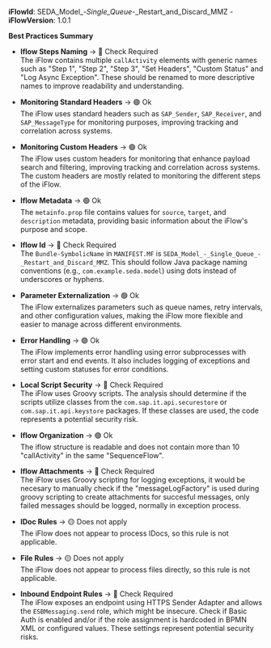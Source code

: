 **iFlowId**: SEDA_Model_-_Single_Queue_-_Restart_and_Discard_MMZ - **iFlowVersion**: 1.0.1

**Best Practices Summary**
-   **Iflow Steps Naming** -> 🔴 Check Required\
    The iFlow contains multiple `callActivity` elements with generic names such as "Step 1", "Step 2", "Step 3", "Set Headers", "Custom Status" and "Log Async Exception". These should be renamed to more descriptive names to improve readability and understanding.

-   **Monitoring Standard Headers** -> 🟢 Ok\
    The iFlow uses standard headers such as `SAP_Sender`, `SAP_Receiver`, and `SAP_MessageType` for monitoring purposes, improving tracking and correlation across systems.

-   **Monitoring Custom Headers** -> 🟢 Ok\
    The iFlow uses custom headers for monitoring that enhance payload search and filtering, improving tracking and correlation across systems. The custom headers are mostly related to monitoring the different steps of the iFlow.

-   **Iflow Metadata** -> 🟢 Ok\
    The `metainfo.prop` file contains values for `source`, `target`, and `description` metadata, providing basic information about the iFlow's purpose and scope.

-   **Iflow Id** -> 🔴 Check Required\
    The `Bundle-SymbolicName` in `MANIFEST.MF` is `SEDA_Model_-_Single_Queue_-_Restart_and_Discard_MMZ`. This should follow Java package naming conventions (e.g., `com.example.seda.model`) using dots instead of underscores or hyphens.

-   **Parameter Externalization** -> 🟢 Ok\
    The iFlow externalizes parameters such as queue names, retry intervals, and other configuration values, making the iFlow more flexible and easier to manage across different environments.

-   **Error Handling** -> 🟢 Ok\
    The iFlow implements error handling using error subprocesses with error start and end events. It also includes logging of exceptions and setting custom statuses for error conditions.

-   **Local Script Security** -> 🔴 Check Required\
    The iFlow uses Groovy scripts. The analysis should determine if the scripts utilize classes from the `com.sap.it.api.securestore` or `com.sap.it.api.keystore` packages. If these classes are used, the code represents a potential security risk.

-   **Iflow Organization** -> 🟢 Ok\
    The iflow structure is readable and does not contain more than 10 "callActivity" in the same "SequenceFlow".

-   **Iflow Attachments** -> 🔴 Check Required\
    The iFlow uses Groovy scripting for logging exceptions, it would be necesary to manually check if the "messageLogFactory" is used during groovy scripting to create attachments for succesful messages, only failed messages should be logged, normally in exception process.

-   **IDoc Rules** -> 🟡 Does not apply\
    The iFlow does not appear to process IDocs, so this rule is not applicable.

-   **File Rules** -> 🟡 Does not apply\
    The iFlow does not appear to process files directly, so this rule is not applicable.

-   **Inbound Endpoint Rules** -> 🔴 Check Required\
    The iFlow exposes an endpoint using HTTPS Sender Adapter and allows the `ESBMessaging.send` role, which might be insecure. Check if Basic Auth is enabled and/or if the role assignment is hardcoded in BPMN XML or configured values. These settings represent potential security risks.
